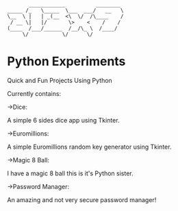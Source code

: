            ____________          ________ 
    _____ /_   \_____  \___  ___/   __   \
    \__  \ |   | _(__  <\  \/  /\____    /
     / __ \|   |/       \>    <    /    / 
    (____  /___/______  /__/\_ \  /____/  
         \/           \/      \/     

# Python Experiments
Quick and Fun Projects Using Python

Currently contains:

->Dice:
  
  A simple 6 sides dice app using Tkinter.
  
->Euromillions:
  
  A simple Euromillions random key generator using Tkinter.
  
->Magic 8 Ball:
  
  I have a magic 8 ball this is it's Python sister.

->Password Manager:
  
  An amazing and not very secure password manager!
